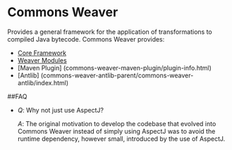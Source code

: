 <!--
Licensed to the Apache Software Foundation (ASF) under one
or more contributor license agreements.  See the NOTICE file
distributed with this work for additional information
regarding copyright ownership.  The ASF licenses this file
to you under the Apache License, Version 2.0 (the
"License"); you may not use this file except in compliance
with the License.  You may obtain a copy of the License at

  http://www.apache.org/licenses/LICENSE-2.0

Unless required by applicable law or agreed to in writing,
software distributed under the License is distributed on an
"AS IS" BASIS, WITHOUT WARRANTIES OR CONDITIONS OF ANY
KIND, either express or implied.  See the License for the
specific language governing permissions and limitations
under the License.
-->

# Commons Weaver

Provides a general framework for the application of transformations
to compiled Java bytecode. Commons Weaver provides:

* [Core Framework](commons-weaver/index.html)
* [Weaver Modules](commons-weaver-modules-parent/index.html)
* [Maven Plugin] (commons-weaver-maven-plugin/plugin-info.html)
* [Antlib] (commons-weaver-antlib-parent/commons-weaver-antlib/index.html)

##FAQ

* *Q*: Why not just use AspectJ?

    *A*: The original motivation to develop the codebase that evolved into
         Commons Weaver instead of simply using AspectJ was to avoid the
         runtime dependency, however small, introduced by the use of AspectJ.
